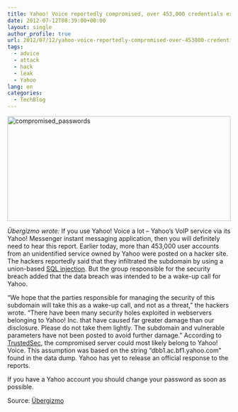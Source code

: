 ```yaml
---
title: Yahoo! Voice reportedly compromised, over 453,000 credentials exposed
date: 2012-07-12T08:39:00+00:00
layout: single
author_profile: true
url: 2012/07/12/yahoo-voice-reportedly-compromised-over-453000-credentials-exposed/
tags:
  - advice
  - attack
  - hack
  - leak
  - Yahoo
lang: en
categories: 
  - TechBlog
---
```

<a href="http://lh4.ggpht.com/-gVQEO5lHFc0/T_6GN1uqvfI/AAAAAAAAGa8/UP3m7Jys0zk/s1600-h/compromised_passwords%25255B4%25255D.jpg" target="_blank"><img title="compromised_passwords" border="0" alt="compromised_passwords" src="http://lh6.ggpht.com/-WQeBY6BPI2M/T_6GR8gQDDI/AAAAAAAAGbE/3R83YkmSU-c/compromised_passwords_thumb%25255B2%25255D.jpg?imgmax=800" width="504" height="236" /></a> 

<cite>Übergizmo wrote: </cite>If you use Yahoo! Voice a lot – Yahoo’s VoIP service via its Yahoo! Messenger instant messaging application, then you will definitely need to hear this report. Earlier today, more than 453,000 user accounts from an unidentified service owned by Yahoo were posted on a hacker site. The hackers reportedly said that they infiltrated the subdomain by using a union-based [SQL injection](http://hakipedia.com/index.php/SQL_Injection). But the group responsible for the security breach added that the data breach was intended to be a wake-up call for Yahoo. 

“We hope that the parties responsible for managing the security of this subdomain will take this as a wake-up call, and not as a threat,” the hackers wrote. “There have been many security holes exploited in webservers belonging to Yahoo! Inc. that have caused far greater damage than our disclosure. Please do not take them lightly. The subdomain and vulnerable parameters have not been posted to avoid further damage.” According to [TrustedSec](https://www.trustedsec.com/july-2012/yahoo-voice-website-breached-400000-compromised/), the compromised server could most likely belong to Yahoo! Voice. This assumption was based on the string “dbb1.ac.bf1.yahoo.com” found in the data dump. Yahoo has yet to release an official response to the reports. 

If you have a Yahoo account you should change your password as soon as possible. 

Source: <a href="http://www.ubergizmo.com/2012/07/yahoo-voice-reportedly-compromised-453000-credentials-exposed/" target="_blank">Übergizmo</a>